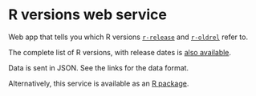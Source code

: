 
# R versions web service

Web app that tells you which R versions
[`r-release`](http://rversions.r-pkg.org/r-release) and
[`r-oldrel`](http://rversions.r-pkg.org/r-oldrel) refer to.

The complete list of R versions, with release dates is
[also available](http://rversions.r-pkg.org/r-versions).

Data is sent in JSON. See the links for the data format.

Alternatively, this service is available as an
[R package](https://github.com/r-hub/rversions).
